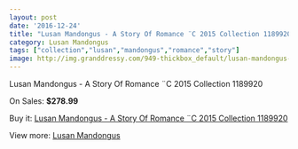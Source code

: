 ```yaml
---
layout: post
date: '2016-12-24'
title: "Lusan Mandongus - A Story Of Romance ¨C 2015 Collection 1189920"
category: Lusan Mandongus
tags: ["collection","lusan","mandongus","romance","story"]
image: http://img.granddressy.com/949-thickbox_default/lusan-mandongus-a-story-of-romance-c-2015-collection-1189920.jpg
---
```

Lusan Mandongus - A Story Of Romance ¨C 2015 Collection 1189920

On Sales: **$278.99**
<a href="https://www.granddressy.com/en/lusan-mandongus/707-lusan-mandongus-a-story-of-romance-c-2015-collection-1189920.html"><amp-img layout="responsive" width="600" height="600" src="//img.granddressy.com/949-thickbox_default/lusan-mandongus-a-story-of-romance-c-2015-collection-1189920.jpg" alt="Lusan Mandongus - A Story Of Romance ¨C 2015 Collection 1189920 0" /></a>

Buy it: [Lusan Mandongus - A Story Of Romance ¨C 2015 Collection 1189920](https://www.granddressy.com/en/lusan-mandongus/707-lusan-mandongus-a-story-of-romance-c-2015-collection-1189920.html "Lusan Mandongus - A Story Of Romance ¨C 2015 Collection 1189920")

View more: [Lusan Mandongus](https://www.granddressy.com/en/31-lusan-mandongus "Lusan Mandongus")